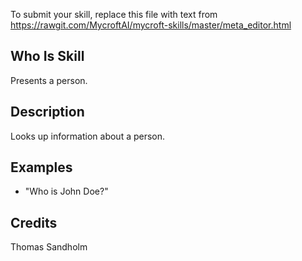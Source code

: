 To submit your skill, replace this file with text from 
https://rawgit.com/MycroftAI/mycroft-skills/master/meta_editor.html


## Who Is Skill
Presents a person.

## Description 
Looks up information about a person.

## Examples 
* "Who is John Doe?"

## Credits 
Thomas Sandholm
